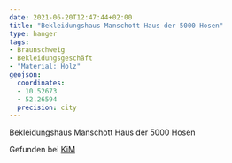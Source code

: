 ```yaml
---
date: 2021-06-20T12:47:44+02:00
title: "Bekleidungshaus Manschott Haus der 5000 Hosen"
type: hanger
tags:
- Braunschweig
- Bekleidungsgeschäft
- "Material: Holz"
geojson:
  coordinates:
  - 10.52673
  - 52.26594
  precision: city
---
```


Bekleidungshaus Manschott Haus der 5000 Hosen

<div class="source">Gefunden bei <a href="https://www.neue-arbeit-brockensammlung.de/geschaefte/zweigstelle-kim/">KiM</a></div>

